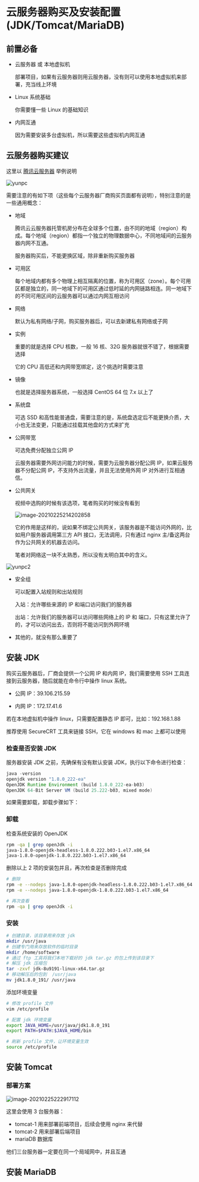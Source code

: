 # 云服务器购买及安装配置(JDK/Tomcat/MariaDB)

## 前置必备

- 云服务器 或 本地虚拟机

  部署项目，如果有云服务器则用云服务器，没有则可以使用本地虚拟机来部署，充当线上环境
  
- Linux 系统基础

  你需要懂一些 Linux 的基础知识

- 内网互通

  因为需要安装多台虚拟机，所以需要这些虚拟机内网互通

  

## 云服务器购买建议

这里以 [腾讯云服务器](buy.cloud.tencent.com) 举例说明

![yunpc](./assets/yunpc.png)

需要注意的有如下项（这些每个云服务器厂商购买页面都有说明），特别注意的是一些通用概念：

- 地域

  腾讯云云服务器托管机房分布在全球多个位置，由不同的地域（region）构成。每个地域（region）都指一个独立的物理数据中心，不同地域间的云服务器内网不互通。

  服务器购买后，不能更换区域，除非重新购买服务器

- 可用区

  每个地域内都有多个物理上相互隔离的位置，称为可用区（zone）。每个可用区都是独立的，同一地域下的可用区通过低时延的内网链路相连。同一地域下的不同可用区间的云服务器可以通过内网互相访问

- 网络

  默认为私有网络/子网，购买服务器后，可以去新建私有网络或子网

- 实例

  重要的就是选择 CPU 核数，一般 16 核、32G 服务器就很不错了，根据需要选择

  它的 CPU 高低还和内网带宽绑定，这个挑选时需要注意

- 镜像

  也就是选择服务器系统，一般选择  CentOS 64 位 7.x 以上了

- 系统盘

  可选 SSD 和高性能普通盘，需要注意的是，系统盘选定后不能更换介质，大小也无法变更，只能通过挂载其他盘的方式来扩充

- 公网带宽

  可选免费分配独立公网 IP

  云服务器需要外网访问能力的时候，需要为云服务器分配公网 IP，如果云服务器不分配公网 IP，不支持外出流量，并且无法使用外网 IP 对外进行互相通信。

- 公共网关

  视频中选购的时候有该选项，笔者购买的时候没有看到

  ![image-20210225214202858](./assets/image-20210225214202858.png)

  它的作用是这样的，说如果不绑定公共网关，该服务器是不能访问外网的，比如用户服务器调用第三方 API 接口，无法调用，只有通过 nginx 主/备这两台作为公共网关的机器去访问。

  笔者对网络这一块不太熟悉，所以没有太明白其中的含义。

![yunpc2](./assets/yunpc2.png)

- 安全组

  可以配置入站规则和出站规则

  入站：允许哪些来源的 IP 和端口访问我们的服务器

  出站：允许我们的服务器可以访问哪些网络上的 IP 和 端口，只有这里允许了的，才可以访问出去，否则将不能访问到外网环境

- 其他的，就没有那么重要了

## 安装 JDK

购买云服务器后，厂商会提供一个公网 IP 和内网 IP，我们需要使用 SSH 工具连接到云服务器，随后就能在命令行中操作 linux 系统。

- 公网 IP：39.106.215.59

- 内网 IP：172.17.41.6

若在本地虚拟机中操作 linux，只需要配置静态 IP 即可，比如：192.168.1.88

推荐使用 SecureCRT 工具来链接 SSH，它在 windows 和 mac 上都可以使用

### 检查是否安装 JDK

服务器安装 JDK 之前，先确保有没有默认安装 JDK，执行以下命令进行检查：

```java
java -version
openjdk version "1.8.0_222-ea"
OpenJDK Runtime Environment (build 1.8.0_222-ea-b03)
OpenJDK 64-Bit Server VM (build 25.222-b03, mixed mode)
```

如果需要卸载，卸载步骤如下：

### 卸载

检查系统安装的 OpenJDK

```bash
rpm -qa | grep openJdk -i
java-1.8.0-openjdk-headless-1.8.0.222.b03-1.el7.x86_64
java-1.8.0-openjdk-1.8.0.222.b03-1.el7.x86_64
```

删除以上 2 项的安装包并且，再次检查是否删除完成

```bash
# 删除
rpm -e --nodeps java-1.8.0-openjdk-headless-1.8.0.222.b03-1.el7.x86_64
rpm -e --nodeps java-1.8.0-openjdk-1.8.0.222.b03-1.el7.x86_64

# 再次查看
rpm -qa | grep openJdk -i
```

### 安装

```bash
# 创建目录，该目录用来存放 jdk
mkdir /usr/java
# 创建专门用来存放软件的临时目录
mkdir /home/software
# 通过 ftp 工具将我们本地下载好的 jdk tar.gz 的包上传到该目录下
# 解压 jdk 压缩包
tar -zxvf jdk-8u9191-linux-x64.tar.gz
# 移动解压后的包到  /usr/java 
mv jdk1.8.0_191/ /usr/java
```

添加环境变量

```bash
# 修改 profile 文件
vim /etc/profile

# 配置 jdk 环境变量
export JAVA_HOME=/usr/java/jdk1.8.0_191
export PATH=$PATH:$JAVA_HOME/bin

# 刷新 profile 文件，让环境变量生效
source /etc/profile
```

## 安装 Tomcat

### 部署方案

![image-20210225222917112](./assets/image-20210225222917112.png)

这里会使用 3 台服务器：

- tomcat-1 用来部署前端项目，后续会使用 nginx 来代替
- tomcat-2 用来部署后端项目
- mariaDB 数据库

他们三台服务器一定要在同一个局域网中，并且互通

## 安装 MariaDB
